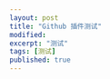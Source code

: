 ```yaml
---
layout: post
title: "Github 插件测试"
modified: 
excerpt: "测试"
tags: [测试]
published: true
---
```


<div class="github-widget" data-repo="JoelSutherland/GitHub-jQuery-Repo-Widget"></div>


